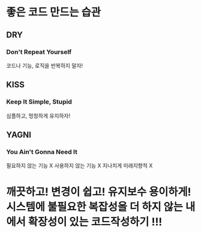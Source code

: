 # 좋은 코드 만드는 습관
## DRY
### Don't Repeat Yourself
코드나 기능, 로직을 반복하지 말자!

## KISS
### Keep It Simple, Stupid
심플하고, 멍청하게 유지하자!

## YAGNI
### You Ain't Gonna Need It
필요하지 않는 기능 X
사용하지 않는 기능 X
지나치게 미래지향적 X


# 깨끗하고! 변경이 쉽고! 유지보수 용이하게! 시스템에 불필요한 복잡성을 더 하지 않는 내에서 확장성이 있는 코드작성하기 !!!

